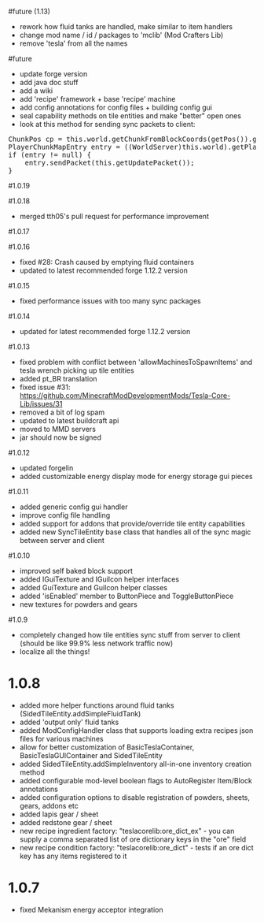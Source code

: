 #future (1.13)
- rework how fluid tanks are handled, make similar to item handlers
- change mod name / id / packages to 'mclib' (Mod Crafters Lib)
- remove 'tesla' from all the names

#future
- update forge version
- add java doc stuff
- add a wiki
- add 'recipe' framework + base 'recipe' machine
- add config annotations for config files + building config gui
- seal capability methods on tile entities and make "better" open ones
- look at this method for sending sync packets to client:
<pre>
ChunkPos cp = this.world.getChunkFromBlockCoords(getPos()).getPos();
PlayerChunkMapEntry entry = ((WorldServer)this.world).getPlayerChunkMap().getEntry(cp.x, cp.z);
if (entry != null) {
    entry.sendPacket(this.getUpdatePacket());
}
</pre>

#1.0.19

#1.0.18
- merged tth05's pull request for performance improvement

#1.0.17

#1.0.16
- fixed #28: Crash caused by emptying fluid containers
- updated to latest recommended forge 1.12.2 version

#1.0.15
- fixed performance issues with too many sync packages

#1.0.14
- updated for latest recommended forge 1.12.2 version

#1.0.13
- fixed problem with conflict between 'allowMachinesToSpawnItems' and tesla wrench picking up tile entities
- added pt_BR translation
- fixed issue #31: https://github.com/MinecraftModDevelopmentMods/Tesla-Core-Lib/issues/31
- removed a bit of log spam
- updated to latest buildcraft api
- moved to MMD servers
- jar should now be signed

#1.0.12
- updated forgelin
- added customizable energy display mode for energy storage gui pieces

#1.0.11
- added generic config gui handler
- improve config file handling
- added support for addons that provide/override tile entity capabilities
- added new SyncTileEntity base class that handles all of the sync magic between server and client

#1.0.10
- improved self baked block support
- added IGuiTexture and IGuiIcon helper interfaces
- added GuiTexture and GuiIcon helper classes
- added 'isEnabled' member to ButtonPiece and ToggleButtonPiece
- new textures for powders and gears

#1.0.9
- completely changed how tile entities sync stuff from server to client (should be like 99.9% less network traffic now)
- localize all the things!

# 1.0.8
- added more helper functions around fluid tanks (SidedTileEntity.addSimpleFluidTank)
- added 'output only' fluid tanks
- added ModConfigHandler class that supports loading extra recipes json files for various machines
- allow for better customization of BasicTeslaContainer, BasicTeslaGUIContainer and SidedTileEntity
- added SidedTileEntity.addSimpleInventory all-in-one inventory creation method
- added configurable mod-level boolean flags to AutoRegister Item/Block annotations
- added configuration options to disable registration of powders, sheets, gears, addons etc 
- added lapis gear / sheet
- added redstone gear / sheet
- new recipe ingredient factory: "teslacorelib:ore_dict_ex" - you can supply a comma separated list of ore dictionary keys in the "ore" field
- new recipe condition factory: "teslacorelib:ore_dict" - tests if an ore dict key has any items registered to it

# 1.0.7
- fixed Mekanism energy acceptor integration

